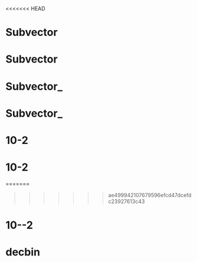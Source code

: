 <<<<<<< HEAD
# Subvector
# Subvector
# Subvector_
# Subvector_
# 10-2
# 10-2
=======

>>>>>>> ae499942107679596efcd47dcefdc23927613c43
# 10--2
# decbin
